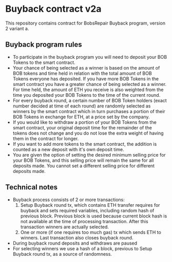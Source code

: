 # Buyback contract v2a

This repository contains contract for BobsRepair Buyback program, version 2 variant a.

## Buyback program rules
* To participate in the buyback program you will need to deposit your BOB Tokens to the smart contract.
* Your chance of being selected as a winner is based on the amount of BOB tokens and time held in relation with the total amount of BOB Tokens everyone has deposited. If you have more BOB Tokens in the smart contract you have a greater chance of being selected as a winner. For time held, the amount of ETH you receive is also weighted from the time you deposited your BOB Tokens to the time of the current round.
* For every buyback round, a certain number of BOB Token holders (exact number decided at time of each round) are randomly selected as winners by the smart contract which in turn purchases a portion of their BOB Tokens in exchange for ETH, at a price set by the company.
* If you would like to withdraw a portion of your BOB Tokens from the smart contract, your original deposit time for the remainder of the tokens does not change and you do not lose the extra weight of having them in the contract for longer.
* If you want to add more tokens to the smart contract, the addition is counted as a new deposit with it's own deposit time. 
* You are given the option of setting the desired minimum selling price for your BOB Tokens, and this selling price will remain the same for all deposits made. You cannot set a different selling price for different deposits made.

## Technical notes
* Buyback process consists of 2 or more transactions:
	1. Setup Buyback round tx, which contains ETH transfer requires for buyback and sets required variables, including random hash of previous block. Previous block is used because current block hash is not available at the time of processing transaction. After this transaction winners are actually selected.
	2. One or more (if one requires too much gas) tx which sends ETH to winners. Last transaction also closes buyback round.
* During buyback round deposits and withdraws are paused
* For selecting winners we use a hash of a block, previous to Setup Buyback round tx, as a source of randomness.
